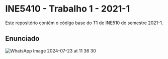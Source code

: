 # INE5410 - Trabalho 1 - 2021-1

Este repositório contém o código base do T1 de INE510 do semestre 2021-1.

## Enunciado

![WhatsApp Image 2024-07-23 at 11 36 30](https://github.com/user-attachments/assets/d08d1c41-eb7d-48ec-af32-d3254cf6cea9)
